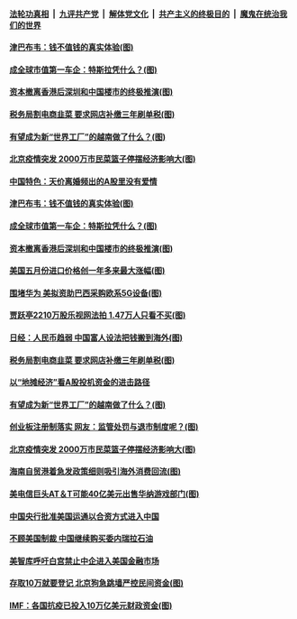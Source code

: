 ####  [法轮功真相](../../../../basic/blob/master/README.md?t=06150931) &nbsp;|&nbsp; [九评共产党](../../../../9ping.md/blob/master/README.md?t=06150931) &nbsp;|&nbsp; [解体党文化](../../../../jtdwh.md/blob/master/README.md?t=06150931)  &nbsp;|&nbsp; [共产主义的终极目的](../../../../gczydzjmd.md/blob/master/README.md?t=06150931) &nbsp;|&nbsp; [魔鬼在统治我们的世界](../../../../mgztzwmdsj.md/blob/master/README.md?t=06150931) 

#### [津巴布韦：钱不值钱的真实体验(图)](../pages/p5/936544.md?t=06150931) 

#### [成全球市值第一车企：特斯拉凭什么？(图)](../pages/p5/936561.md?t=06150931) 

#### [资本撤离香港后深圳和中国楼市的终极推演(图)](../pages/p5/936546.md?t=06150931) 

#### [税务局割电商韭菜 要求网店补缴三年刷单税(图)](../pages/p5/936530.md?t=06150931) 

#### [有望成为新“世界工厂”的越南做了什么？(图)](../pages/p5/936484.md?t=06150931) 

#### [北京疫情突发 2000万市民菜篮子停摆经济影响大(图)](../pages/p5/936447.md?t=06150931) 

#### [中国特色：天价离婚频出的A股里没有爱情](../pages/p5/936563.md?t=06150931) 

#### [津巴布韦：钱不值钱的真实体验(图)](../pages/p5/936544.md?t=06150931) 

#### [成全球市值第一车企：特斯拉凭什么？(图)](../pages/p5/936561.md?t=06150931) 

#### [资本撤离香港后深圳和中国楼市的终极推演(图)](../pages/p5/936546.md?t=06150931) 

#### [美国五月份进口价格创一年多来最大涨幅(图)](../pages/p5/936555.md?t=06150931) 

#### [围堵华为 美拟资助巴西采购欧系5G设备(图)](../pages/p5/936537.md?t=06150931) 

#### [贾跃亭2210万股乐视网法拍 1.47万人只看不买(图)](../pages/p5/936534.md?t=06150931) 

#### [日经：人民币趋弱 中国富人设法把钱搬到海外(图)](../pages/p5/936532.md?t=06150931) 

#### [税务局割电商韭菜 要求网店补缴三年刷单税(图)](../pages/p5/936530.md?t=06150931) 

#### [以“地摊经济”看A股投机资金的进击路径](../pages/p5/936493.md?t=06150931) 

#### [有望成为新“世界工厂”的越南做了什么？(图)](../pages/p5/936484.md?t=06150931) 

#### [创业板注册制落实 网友：监管处罚与退市制度呢？(图)](../pages/p5/936469.md?t=06150931) 

#### [北京疫情突发 2000万市民菜篮子停摆经济影响大(图)](../pages/p5/936447.md?t=06150931) 

#### [海南自贸港着急发政策细则吸引海外消费回流(图)](../pages/p5/936445.md?t=06150931) 

#### [美电信巨头AT＆T可能40亿美元出售华纳游戏部门(图)](../pages/p5/936429.md?t=06150931) 

#### [中国央行批准美国运通以合资方式进入中国](../pages/p5/936428.md?t=06150931) 

#### [不顾美国制裁 中国继续购买委内瑞拉石油](../pages/p5/936427.md?t=06150931) 

#### [美智库呼吁白宫禁止中企进入美国金融市场](../pages/p5/936426.md?t=06150931) 

#### [存取10万就要登记 北京狗急跳墙严控民间资金(图)](../pages/p5/936398.md?t=06150931) 

#### [IMF：各国抗疫已投入10万亿美元财政资金(图)](../pages/p5/936381.md?t=06150931) 

